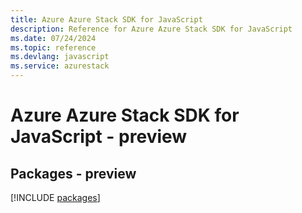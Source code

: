 ```yaml
---
title: Azure Azure Stack SDK for JavaScript
description: Reference for Azure Azure Stack SDK for JavaScript
ms.date: 07/24/2024
ms.topic: reference
ms.devlang: javascript
ms.service: azurestack
---
```

# Azure Azure Stack SDK for JavaScript - preview
## Packages - preview
[!INCLUDE [packages](azure-stack-index.md)]